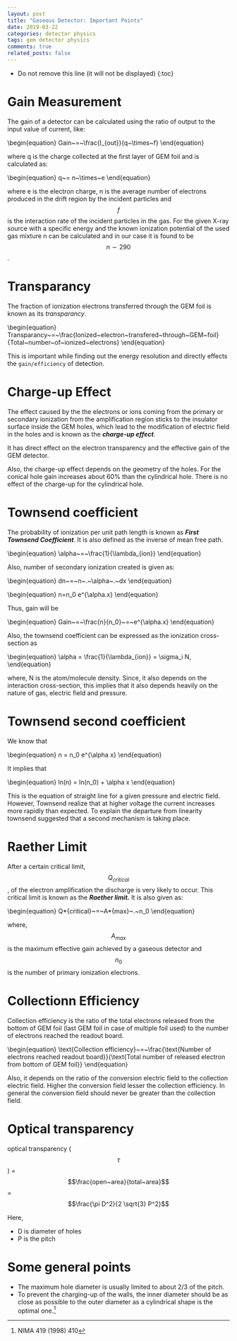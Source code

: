 ```yaml
---
layout: post
title: "Gaseous Detector: Important Points"
date: 2019-03-22
categories: detector physics
tags: gem detector physics
comments: true
related_posts: false
---
```

* Do not remove this line (it will not be displayed)
  {:toc}


# Gain Measurement

The gain of a detector can be calculated using the ratio of output to the input value of current, like:

\begin{equation}
Gain~=~\frac{I\_{out}}{q~\times~f}
\end{equation}

where q is the charge collected at the first layer of GEM foil and is calculated as:

\begin{equation}
q~= n~\times~e
\end{equation}

where e is the electron charge, n is the average number of electrons produced in the drift region by the incident particles and $$f$$ is the interaction rate of the incident particles in the gas. For the given X-ray source with a specific energy and the known ionization potential of the used gas mixture n can be calculated and in our case it is found to be $$n \sim 290$$.

# Transparancy

The fraction of ionization electrons transferred through the GEM foil is known as its _transparancy_.

\begin{equation}
Transparancy~=~\frac{Ionized~electron~transfered~through~GEM~foil}{Total~number~of~ionized~electrons}
\end{equation}

This is important while finding out the energy resolution and directly effects the `gain/efficiency` of detection.

# Charge-up Effect

The effect caused by the the electrons or ions coming from the primary or secondary ionization from the amplification region sticks to the insulator surface inside the GEM holes, which lead to the modification of electric field in the holes and is known as the **_charge-up effect_**.

It has direct effect on the electron transparency and the effective gain of the GEM detector.

Also, the charge-up effect depends on the geometry of the holes.
For the conical hole gain increases about 60\% than the cylindrical hole. There is no effect of the charge-up for the cylindrical hole.

# Townsend coefficient

The probability of ionization per unit path length is known as **_First Townsend Coefficient_**. It is also defined as the inverse of mean free path.

\begin{equation}
\alpha~=~\frac{1}{\lambda\_{ion}}
\end{equation}

Also, number of secondary ionization created is given as:

\begin{equation}
dn~=~n~.~\alpha~.~dx
\end{equation}

\begin{equation}
n=n_0 e^{\alpha.x}
\end{equation}

Thus, gain will be

\begin{equation}
Gain~=~\frac{n}{n_0}~=~e^{\alpha.x}
\end{equation}

Also, the townsend coefficient can be expressed as the ionization cross-section as

\begin{equation}
\alpha = \frac{1}{\lambda\_{ion}} = \sigma_i N,
\end{equation}

where, N is the atom/molecule density. Since, it also depends on the interaction cross-section, this implies that it also depends heavily on the nature of gas, electric field and pressure.

# Townsend second coefficient

We know that

\begin{equation}
n = n_0 e^{\alpha x}
\end{equation}

It implies that

\begin{equation}
ln(n) = ln(n_0) + \alpha x
\end{equation}

This is the equation of straight line for a given pressure and electric field. However, Townsend realize that at higher voltage the current increases more rapidly than expected. To explain the departure from linearity townsend suggested that a second mechanism is taking place.

# Raether Limit

After a certain critical limit, $$Q_{critical}$$, of the electron amplification the discharge is very likely to occur. This critical limit is known as the **_Raether limit._**
It is also given as:

\begin{equation}
Q*{critical}~=~A*{max}~.~n_0
\end{equation}

where, $$A_{max}$$ is the maximum effective gain achieved by a gaseous detector and $$n_0$$ is the number of primary ionization electrons.

# Collectionn Efficiency

Collection efficiency is the ratio of the total electrons released from the bottom of GEM foil (last GEM foil in case of multiple foil used) to the number of electrons reached the readout board.

\begin{equation}
\text{Collection efficiency}~=~\frac{\text{Number of electrons reached readout board}}{\text{Total number of released electron from bottom of GEM foil}}
\end{equation}

Also, it depends on the ratio of the conversion electric field to the collection electric field. Higher the conversion field lesser the collection efficiency. In general the conversion field should never be greater than the collection field.

# Optical transparency

optical transparency ($$\tau$$) = $$\frac{open~area}{total~area}$$ = $$\frac{\pi D^2}{2 \sqrt{3} P^2}$$

Here,

- D is diameter of holes
- P is the pitch

# Some general points

- The maximum hole diameter is usually limited to about 2/3 of the pitch.
- To prevent the charging-up of the walls, the inner diameter should be as close as possible to the outer diameter as a cylindrical shape is the optimal one.[^Ref:charging-up]

[^Ref:charging-up]: NIMA 419 (1998) 410
